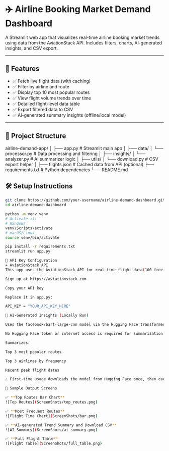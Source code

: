 # ✈️ Airline Booking Market Demand Dashboard

A Streamlit web app that visualizes real-time airline booking market trends using data from the AviationStack API. Includes filters, charts, AI-generated insights, and CSV export.

---

## 📌 Features

- ✅ Fetch live flight data (with caching)
- ✅ Filter by airline and route
- ✅ Display top 10 most popular routes
- ✅ View flight volume trends over time
- ✅ Detailed flight-level data table
- ✅ Export filtered data to CSV
- ✅ AI-generated summary insights (offline/local model)

---

## 📂 Project Structure

airline-demand-app/
│
├── app.py # Streamlit main app
│
├── data/
│ └── processor.py # Data processing and filtering
│
├── insights/
│ └── analyzer.py # AI summarizer logic
│
├── utils/
│ └── download.py # CSV export helper
│
├── flights.json # Cached data from API (optional)
├── requirements.txt # Python dependencies
└── README.md 

## 🛠️ Setup Instructions


```bash
git clone https://github.com/your-username/airline-demand-dashboard.git
cd airline-demand-dashboard

python -m venv venv
# Activate it:
# Windows
venv\Scripts\activate
# macOS/Linux
source venv/bin/activate

pip install -r requirements.txt
streamlit run app.py

🔐 API Key Configuration
✈️ AviationStack API
This app uses the AviationStack API for real-time flight data(100 free api calls per month).

Sign up at https://aviationstack.com

Copy your API key

Replace it in app.py:

API_KEY = "YOUR_API_KEY_HERE"

🧠 AI-Generated Insights (Locally Run)

Uses the facebook/bart-large-cnn model via the Hugging Face transformers library (runs locally)

No Hugging Face token or internet access is required for summarization

Summarizes:

Top 3 most popular routes

Top 3 airlines by frequency

Recent peak flight dates

⚠️ First-time usage downloads the model from Hugging Face once, then cache locally.

💾 Sample Output Screens

✅ **Top Routes Bar Chart**  
![Top Routes](ScreenShots/top_routes.png)

✅ **Most Frequent Routes**  
![Flight Time Chart](ScreenShots/bar.png)

✅ **AI-generated Trend Summary and Download CSV**  
![AI Summary](ScreenShots/ai_summary.png)

✅ **Full Flight Table**  
![Flight Table](ScreenShots/full_table.png)